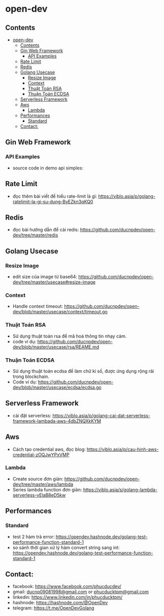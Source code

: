 # open-dev

## Contents

- [open-dev](#open-dev)
  - [Contents](#contents)
  - [Gin Web Framework](#gin-web-framework)
    - [API Examples](#api-examples)
  - [Rate Limit](#rate-limit)
  - [Redis](#redis)
  - [Golang Usecase](#golang-usecase)
    - [Resize Image](#resize-image)
    - [Context](#context)
    - [Thuật Toán RSA](#thuật-toán-rsa)
    - [Thuận Toán ECDSA](#thuận-toán-ecdsa)
  - [Serverless Framework](#serverless-framework)
  - [Aws](#aws)
    - [Lambda](#lambda)
  - [Performances](#performances)
    - [Standard](#standard)
  - [Contact:](#contact)
## Gin Web Framework
### API Examples
- source code in demo api simples: 

## Rate Limit
- đọc thêm bài viết để hiểu rate-limit là gì: https://viblo.asia/p/golang-ratelimit-la-gi-su-dung-ByEZkn3qKQ0
## Redis
- đọc bài hướng dẫn để cài redis: https://github.com/ducnpdev/open-dev/tree/master/redis

## Golang Usecase

### Resize Image
- edit size của image từ base64: https://github.com/ducnpdev/open-dev/tree/master/usecase#resize-image

### Context
- Handle context timeout: https://github.com/ducnpdev/open-dev/blob/master/usecase/context/timeout.go

### Thuật Toán RSA
- Sử dụng thuật toán rsa để mã hoá thông tin nhạy cảm.
- code ví dụ: https://github.com/ducnpdev/open-dev/blob/master/usecase/rsa/REAME.md

### Thuận Toán ECDSA
- Sử dụng thuật toán ecdsa để làm chữ kí số, được ứng dụng rộng rãi trong blockchain.
- Code ví dụ: https://github.com/ducnpdev/open-dev/blob/master/usecase/ecdsa/ecdsa.go

## Serverless Framework
- cài đặt serverless: https://viblo.asia/p/golang-cai-dat-serverless-framework-lambada-aws-4dbZNQXkKYM
## Aws
- Cách tạo credential aws, đọc blog: https://viblo.asia/p/cau-hinh-aws-credential-zOQJwYPxVMP
### Lambda
- Create source đơn giản: https://github.com/ducnpdev/open-dev/tree/master/aws/lambda
- Series lambda function đơn giản: https://viblo.asia/s/golang-lambda-serverless-vElaB8eD5kw
## Performances
### Standard
- test 2 hàm trả error: https://opendev.hashnode.dev/golang-test-performance-function-standard-1
- so sánh thời gian xử lý hàm convert string sang int: https://opendev.hashnode.dev/golang-test-performance-function-standard-1
## Contact:
- facebook: https://www.facebook.com/phucducdev/
- gmail: ducnp09081998@gmail.com or phucducktpm@gmail.com
- linkedin: https://www.linkedin.com/in/phucducktpm/
- hashnode: https://hashnode.com/@OpenDev
- telegram: https://t.me/OpenDevGolang